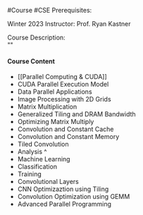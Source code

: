 #Course #CSE 
Prerequisites: 

Winter 2023
Instructor: Prof. Ryan Kastner

Course Description:  
""

#### Course Content
- [[Parallel Computing & CUDA]]
- CUDA Parallel Execution Model
- Data Parallel Applications
- Image Processing with 2D Grids
- Matrix Multiplication
- Generalized Tiling and DRAM Bandwidth
- Optimizing Matrix Multiply
- Convolution and Constant Cache
- Convolution and Constant Memory
- Tiled Convolution
- Analysis ^
- Machine Learning
- Classification
- Training
- Convolutional Layers
- CNN Optimizaztion using Tiling
- Convolution Optimization using GEMM
- Advanced Parallel Programming